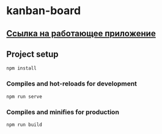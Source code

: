 # kanban-board
## [Ссылка на работающее приложение](http://vue-kanban-board.std-934.ist.mospolytech.ru)

## Project setup
```
npm install
```

### Compiles and hot-reloads for development
```
npm run serve
```

### Compiles and minifies for production
```
npm run build
```